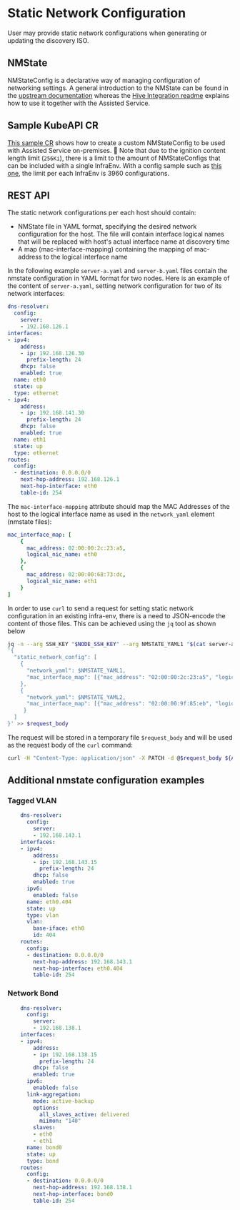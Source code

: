 # Static Network Configuration

User may provide static network configurations when generating or updating the discovery ISO.

## NMState

NMStateConfig is a declarative way of managing configuration of networking settings. A general introduction to the NMState can be found in the [upstream documentation](https://nmstate.io/examples.html) whereas the [Hive Integration readme](../../hive-integration/README.md#NMStateConfig) explains how to use it together with the Assisted Service.

## Sample KubeAPI CR

[This sample CR](../../hive-integration/crds/nmstate.yaml) shows how to create a custom NMStateConfig to be used with Assisted Service on-premises.
:stop_sign: Note that due to the ignition content length limit (`256Ki`), there is a limit to the amount of NMStateConfigs that can be included with a single InfraEnv. With a config sample such as [this one](../../hive-integration/crds/nmstate.yaml), the limit per each InfraEnv is 3960 configurations.

## REST API

The static network configurations per each host should contain:

* NMState file in YAML format, specifying the desired network configuration for the host. The file will contain interface logical names that will be replaced with host's actual interface name at discovery time
* A map (mac-interface-mapping) containing the mapping of mac-address to the logical interface name

In the following example `server-a.yaml` and `server-b.yaml` files contain the nmstate configuration in YAML format for two nodes. Here is an example of the content of `server-a.yaml`, setting network configuration for two of its network interfaces:

```yaml
dns-resolver:
  config:
    server:
    - 192.168.126.1
interfaces:
- ipv4:
    address:
    - ip: 192.168.126.30
      prefix-length: 24
    dhcp: false
    enabled: true
  name: eth0
  state: up
  type: ethernet
- ipv4:
    address:
    - ip: 192.168.141.30
      prefix-length: 24
    dhcp: false
    enabled: true
  name: eth1
  state: up
  type: ethernet
routes:
  config:
  - destination: 0.0.0.0/0
    next-hop-address: 192.168.126.1
    next-hop-interface: eth0
    table-id: 254
```

The `mac-interface-mapping` attribute should map the MAC Addresses of the host to the logical interface name as used in the `network_yaml` element (nmstate files):

```yaml
mac_interface_map: [
    {
      mac_address: 02:00:00:2c:23:a5,
      logical_nic_name: eth0
    },
    {
      mac_address: 02:00:00:68:73:dc,
      logical_nic_name: eth1
    }
]
```

In order to use `curl` to send a request for setting static network configuration in an existing infra-env, there is a need to JSON-encode the content of those files. This can be achieved using the `jq` tool as shown below

```sh
jq -n --arg SSH_KEY "$NODE_SSH_KEY" --arg NMSTATE_YAML1 "$(cat server-a.yaml)" --arg NMSTATE_YAML2 "$(cat server-b.yaml)" \
'{
  "static_network_config": [
    {
      "network_yaml": $NMSTATE_YAML1,
      "mac_interface_map": [{"mac_address": "02:00:00:2c:23:a5", "logical_nic_name": "eth0"}, {"mac_address": "02:00:00:68:73:dc", "logical_nic_name": "eth1"}]
    },
    {
      "network_yaml": $NMSTATE_YAML2,
      "mac_interface_map": [{"mac_address": "02:00:00:9f:85:eb", "logical_nic_name": "eth1"}, {"mac_address": "02:00:00:c8:be:9b", "logical_nic_name": "eth0"}]
     }
  ]
}' >> $request_body
```

The request will be stored in a temporary file `$request_body` and will be used as the request body of the `curl` command:

```sh
curl -H "Content-Type: application/json" -X PATCH -d @$request_body ${ASSISTED_SERVICE_URL}/api/assisted-install/v2/infra-envs/$INFRA_ENV_ID
```

## Additional nmstate configuration examples

### Tagged VLAN

```yaml
    dns-resolver:
      config:
        server:
        - 192.168.143.1
    interfaces:
    - ipv4:
        address:
        - ip: 192.168.143.15
          prefix-length: 24
        dhcp: false
        enabled: true
      ipv6:
        enabled: false
      name: eth0.404
      state: up
      type: vlan
      vlan:
        base-iface: eth0
        id: 404
    routes:
      config:
      - destination: 0.0.0.0/0
        next-hop-address: 192.168.143.1
        next-hop-interface: eth0.404
        table-id: 254
```

### Network Bond

```yaml
    dns-resolver:
      config:
        server:
        - 192.168.138.1
    interfaces:
    - ipv4:
        address:
        - ip: 192.168.138.15
          prefix-length: 24
        dhcp: false
        enabled: true
      ipv6:
        enabled: false
      link-aggregation:
        mode: active-backup
        options:
          all_slaves_active: delivered
          miimon: "140"
        slaves:
        - eth0
        - eth1
      name: bond0
      state: up
      type: bond
    routes:
      config:
      - destination: 0.0.0.0/0
        next-hop-address: 192.168.138.1
        next-hop-interface: bond0
        table-id: 254
```
